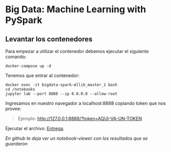 
# Big Data: Machine Learning with PySpark
## Levantar los contenedores
Para empezar a utilizar el contenedor debemos ejecutar el siguiente comando: 
```
docker-compose up -d
```

Tenemos que entrar al contenedor:

```
docker exec -it bigdata-spark-mllib_master_1 bash
cd /notebooks
jupyter lab --port 8888 --ip 0.0.0.0 --allow-root

```
Ingresamos en nuestro navegador a localhost:8888 copiando token que nos provee:

> Ejemplo: http://127.0.0.1:8888/?token=AQUI-VA-UN-TOKEN


Ejecutar el archivo: [Entrega](notebooks/00-Entrega.ipynb).


*En github te deja ver un notebook-viewer con los resultados que se guardaron*


